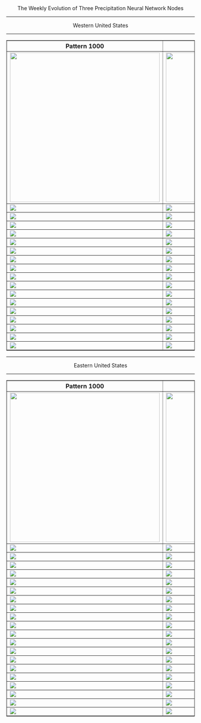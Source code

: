 <html>
  <head>
    <meta charset="utf-8">
    <meta name="viewport" content="width=device-width, initial-scale=1">
  </head>
  <body>
    <center>The Weekly Evolution of Three Precipitation Neural Network Nodes
  <hr>

<table border="1" cellpadding="1" cellspacing="1">
    <tr>
      <th>Pattern 1000</th>
      <th>Pattern 2000</th>
      <th>Pattern 3000</th>
    </tr>
    <tr>
      <td><img src="https://user-images.githubusercontent.com/75145898/108226847-7e6ade80-70fa-11eb-8543-b7e78eb28470.png" width="400"></td>
      <td><img src="https://user-images.githubusercontent.com/75145898/108226849-7f037500-70fa-11eb-9f1b-d8bd81c3164c.png" width="400"></td>
      <td><img src="https://user-images.githubusercontent.com/75145898/108226850-7f037500-70fa-11eb-8e74-8e79bcb3146d.png" width="400"></td>
    </tr>
    <tr>
      <td><img src="https://user-images.githubusercontent.com/75145898/108226852-7f037500-70fa-11eb-8efe-130780ee9eb3.png"></td>
      <td><img src="https://user-images.githubusercontent.com/75145898/108226854-7f037500-70fa-11eb-98dc-936585dd88e2.png"></td>
      <td><img src="https://user-images.githubusercontent.com/75145898/108226856-7f9c0b80-70fa-11eb-9c3e-e03250bf1864.png"></td>
    </tr>
    <tr>
      <td><img src="https://user-images.githubusercontent.com/75145898/108226857-7f9c0b80-70fa-11eb-8d9c-6e00c0319688.png"></td>
      <td><img src="https://user-images.githubusercontent.com/75145898/108226859-7f9c0b80-70fa-11eb-8cc3-27253c3a7899.png"></td>
      <td><img src="https://user-images.githubusercontent.com/75145898/108226860-8034a200-70fa-11eb-8b05-aa663f13093d.png"></td>
    </tr>
    <tr>
      <td><img src="https://user-images.githubusercontent.com/75145898/108226861-8034a200-70fa-11eb-85c2-599ebeb63bb6.png"></td>
      <td><img src="https://user-images.githubusercontent.com/75145898/108226862-8034a200-70fa-11eb-849b-35f2a8465355.png"></td>
      <td><img src="https://user-images.githubusercontent.com/75145898/108226863-8034a200-70fa-11eb-810a-9ae38f98114e.png"></td>
    </tr>
    <tr>
      <td><img src="https://user-images.githubusercontent.com/75145898/108230543-2209be00-70fe-11eb-8d2d-e767d4e72787.png"></td>
      <td><img src="https://user-images.githubusercontent.com/75145898/108230545-22a25480-70fe-11eb-8012-5bf0c33b8f72.png"></td>
      <td><img src="https://user-images.githubusercontent.com/75145898/108230546-22a25480-70fe-11eb-9b3c-82f8e92726e6.png"></td>
    </tr>
    <tr>
      <td><img src="https://user-images.githubusercontent.com/75145898/108230548-22a25480-70fe-11eb-8f10-1a63d8a3da3c.png"></td>
      <td><img src="https://user-images.githubusercontent.com/75145898/108230550-233aeb00-70fe-11eb-8bca-cb8da7ed5d24.png"></td>
      <td><img src="https://user-images.githubusercontent.com/75145898/108230551-233aeb00-70fe-11eb-8853-764b03fa7c1a.png"></td>
    </tr>
    <tr>
      <td><img src="https://user-images.githubusercontent.com/75145898/108230553-233aeb00-70fe-11eb-8859-e1a87994cb01.png"></td>
      <td><img src="https://user-images.githubusercontent.com/75145898/108230555-233aeb00-70fe-11eb-8e60-2843fd0d2bd6.png"></td>
      <td><img src="https://user-images.githubusercontent.com/75145898/108230556-23d38180-70fe-11eb-87c6-1336a1da3dad.png"></td>
    </tr>
    <tr>
      <td><img src="https://user-images.githubusercontent.com/75145898/108243597-81ba9600-710b-11eb-9609-a638e1febca2.png"></td>
      <td><img src="https://user-images.githubusercontent.com/75145898/108243599-82532c80-710b-11eb-8076-7733049bcb89.png"></td>
      <td><img src="https://user-images.githubusercontent.com/75145898/108243601-82532c80-710b-11eb-9a09-281b7c2c3e7c.png"></td>
    </tr>
    <tr>
      <td><img src="https://user-images.githubusercontent.com/75145898/108243603-82ebc300-710b-11eb-992f-84bb9932bd1a.png"></td>
      <td><img src="https://user-images.githubusercontent.com/75145898/108243604-82ebc300-710b-11eb-894c-0aa2e5a5a6c3.png"></td>
      <td><img src="https://user-images.githubusercontent.com/75145898/108243605-82ebc300-710b-11eb-958f-1903cc15b54d.png"></td>
    </tr>
    <tr>
      <td><img src="https://user-images.githubusercontent.com/75145898/108243606-82ebc300-710b-11eb-83e2-4d4ae4272a00.png"></td>
      <td><img src="https://user-images.githubusercontent.com/75145898/108243607-82ebc300-710b-11eb-837e-f9d33d8727da.png"></td>
      <td><img src="https://user-images.githubusercontent.com/75145898/108243608-83845980-710b-11eb-902d-cc4c5a76eb99.png"></td>
    </tr>
    <tr>
      <td><img src="https://user-images.githubusercontent.com/75145898/108243610-83845980-710b-11eb-9ac8-84e2c9ca9939.png"></td>
      <td><img src="https://user-images.githubusercontent.com/75145898/108243611-83845980-710b-11eb-88d7-7bb36acdda6f.png"></td>
      <td><img src="https://user-images.githubusercontent.com/75145898/108243613-83845980-710b-11eb-9f75-e4ab8928c052.png"></td>
    </tr>
    <tr>
      <td><img src="https://user-images.githubusercontent.com/75145898/108243616-841cf000-710b-11eb-9849-45d9222d0e86.png"></td>
      <td><img src="https://user-images.githubusercontent.com/75145898/108243617-841cf000-710b-11eb-9120-87a61ea81854.png"></td>
      <td><img src="https://user-images.githubusercontent.com/75145898/108243618-84b58680-710b-11eb-84df-9ac6d21fe44e.png"></td>
    </tr>
    <tr>
      <td><img src="https://user-images.githubusercontent.com/75145898/108243620-84b58680-710b-11eb-97b4-9612a65a8dee.png"></td>
      <td><img src="https://user-images.githubusercontent.com/75145898/108243621-84b58680-710b-11eb-90a7-df90ff349f8e.png"></td>
      <td><img src="https://user-images.githubusercontent.com/75145898/108243623-854e1d00-710b-11eb-8362-1bc542b4607b.png"></td>
    </tr>
    <tr>
      <td><img src="https://user-images.githubusercontent.com/75145898/108770856-152f0500-7518-11eb-88bc-b799903262ae.png"></td>
      <td><img src="https://user-images.githubusercontent.com/75145898/108770861-15c79b80-7518-11eb-8f78-d9cd2dcc858c.png"></td>
      <td><img src="https://user-images.githubusercontent.com/75145898/108770864-16603200-7518-11eb-91ad-b1191d97e2be.png"></td>
    </tr>
    <tr>
      <td><img src="https://user-images.githubusercontent.com/75145898/109684098-2cd04400-7b3d-11eb-9284-c099025a1e4d.png"></td>
      <td><img src="https://user-images.githubusercontent.com/75145898/109684128-348fe880-7b3d-11eb-91f5-dcd84c032ffd.png"></td>
      <td><img src="https://user-images.githubusercontent.com/75145898/109684167-3ce82380-7b3d-11eb-945d-c09cc6cb9e43.png"></td>
    </tr>
    <tr>
      <td><img src="https://user-images.githubusercontent.com/75145898/110349324-da38d100-7fef-11eb-83fd-5f1c7a7d4be5.png"></td>
      <td><img src="https://user-images.githubusercontent.com/75145898/110349390-e6bd2980-7fef-11eb-8dcd-4daa500b8b9b.png"></td>
      <td><img src="https://user-images.githubusercontent.com/75145898/110349477-fb99bd00-7fef-11eb-9788-c394d47fc506.png"></td>
    </tr>
    <tr>
      <td><img src="https://user-images.githubusercontent.com/75145898/111381390-47410c00-866b-11eb-80d7-024d8a00ac76.png"></td>
      <td><img src="https://user-images.githubusercontent.com/75145898/111381417-4f00b080-866b-11eb-91d8-9e188af7c1ee.png"></td>
      <td><img src="https://user-images.githubusercontent.com/75145898/111381456-5c1d9f80-866b-11eb-888a-702a3967d4ec.png"></td>
    </tr>
    <tr>
      <td><img src="https://user-images.githubusercontent.com/75145898/115426597-e2bf2280-a1bd-11eb-97cc-8b918a09fa1c.png"></td>
      <td><img src="https://user-images.githubusercontent.com/75145898/115426647-ee124e00-a1bd-11eb-8ebe-453374be83b8.png"></td>
      <td><img src="https://user-images.githubusercontent.com/75145898/115426693-fcf90080-a1bd-11eb-9a35-c92a67321f64.png"></td>
    </tr>


Western United States
<hr>



<table border="1" cellpadding="1" cellspacing="1">
    <tr>
      <th>Pattern 1000</th>
      <th>Pattern 2000</th>
      <th>Pattern 3000</th>
    </tr>
    <tr>
      <td><img src="https://user-images.githubusercontent.com/75145898/108250029-00670180-7113-11eb-91fd-a98967d1fc2d.png" width="400"></td>
      <td><img src="https://user-images.githubusercontent.com/75145898/108250003-fd6c1100-7112-11eb-8759-257dbbed1f43.png" width="400"></td>
      <td><img src="https://user-images.githubusercontent.com/75145898/108250006-fe04a780-7112-11eb-9ec6-36aad4d0230b.png" width="400"></td>
    </tr>
    <tr>
      <td><img src="https://user-images.githubusercontent.com/75145898/108250008-fe04a780-7112-11eb-9696-664009ba21c9.png"></td>
      <td><img src="https://user-images.githubusercontent.com/75145898/108250009-fe04a780-7112-11eb-940c-a006df93e00a.png"></td>
      <td><img src="https://user-images.githubusercontent.com/75145898/108250010-fe04a780-7112-11eb-87fc-16df0305a206.png"></td>
    </tr>
    <tr>
      <td><img src="https://user-images.githubusercontent.com/75145898/108250013-fe04a780-7112-11eb-814f-4d6376097b26.png"></td>
      <td><img src="https://user-images.githubusercontent.com/75145898/108250014-fe9d3e00-7112-11eb-877a-7d6ab890cd75.png"></td>
      <td><img src="https://user-images.githubusercontent.com/75145898/108250015-fe9d3e00-7112-11eb-9334-be3a42127d58.png"></td>
    </tr>
    <tr>
      <td><img src="https://user-images.githubusercontent.com/75145898/108250017-ff35d480-7112-11eb-97f8-d01ab922368a.png"></td>
      <td><img src="https://user-images.githubusercontent.com/75145898/108250018-ff35d480-7112-11eb-9ebb-a2f6fb6c1590.png"></td>
      <td><img src="https://user-images.githubusercontent.com/75145898/108250019-ff35d480-7112-11eb-8df4-e58dc4dbe1c2.png"></td>
    </tr>
    <tr>
      <td><img src="https://user-images.githubusercontent.com/75145898/108250020-ff35d480-7112-11eb-86a0-2aed9e78f912.png"></td>
      <td><img src="https://user-images.githubusercontent.com/75145898/108250022-ffce6b00-7112-11eb-9a38-bd7801c5df63.png"></td>
      <td><img src="https://user-images.githubusercontent.com/75145898/108250023-ffce6b00-7112-11eb-8e8e-f199b13bb263.png"></td>
    </tr>
    <tr>
      <td><img src="https://user-images.githubusercontent.com/75145898/108250025-ffce6b00-7112-11eb-8c9b-2deced440c1f.png"></td>
      <td><img src="https://user-images.githubusercontent.com/75145898/108250026-ffce6b00-7112-11eb-8a94-a80ab755aa3b.png"></td>
      <td><img src="https://user-images.githubusercontent.com/75145898/108250027-ffce6b00-7112-11eb-9191-84cf5bd1bfe6.png"></td>
    </tr>
    <tr>
      <td><img src="https://user-images.githubusercontent.com/75145898/108263594-b89ca600-7123-11eb-885d-846b9bc90e3d.png"></td>
      <td><img src="https://user-images.githubusercontent.com/75145898/108263596-b9353c80-7123-11eb-9138-3dd07912aff2.png"></td>
      <td><img src="https://user-images.githubusercontent.com/75145898/108263597-b9353c80-7123-11eb-8220-b1938b4c5c9e.png"></td>
    </tr>
    <tr>
      <td><img src="https://user-images.githubusercontent.com/75145898/108263599-b9353c80-7123-11eb-9cc9-58438a1fa703.png"></td>
      <td><img src="https://user-images.githubusercontent.com/75145898/108263602-b9cdd300-7123-11eb-9e12-0c5b460fb78d.png"></td>
      <td><img src="https://user-images.githubusercontent.com/75145898/108263603-b9cdd300-7123-11eb-954d-ceb5c809fe11.png"></td>
    </tr>
    <tr>
      <td><img src="https://user-images.githubusercontent.com/75145898/108263605-b9cdd300-7123-11eb-8679-f43af764dc85.png"></td>
      <td><img src="https://user-images.githubusercontent.com/75145898/108263607-b9cdd300-7123-11eb-9b47-f3dc0b60eb63.png"></td>
      <td><img src="https://user-images.githubusercontent.com/75145898/108263608-ba666980-7123-11eb-9bc0-3cec3aaaeb40.png"></td>
    </tr>
    <tr>
      <td><img src="https://user-images.githubusercontent.com/75145898/108263610-ba666980-7123-11eb-810c-47bebb9c384f.png"></td>
      <td><img src="https://user-images.githubusercontent.com/75145898/108263611-ba666980-7123-11eb-960d-c0bd97795f1e.png"></td>
      <td><img src="https://user-images.githubusercontent.com/75145898/108263612-baff0000-7123-11eb-9caa-e6c47022ff1b.png"></td>
    </tr>
    <tr>
      <td><img src="https://user-images.githubusercontent.com/75145898/108263613-baff0000-7123-11eb-93b3-ce311d8ba27d.png"></td>
      <td><img src="https://user-images.githubusercontent.com/75145898/108263614-baff0000-7123-11eb-8a95-23310bef13d7.png"></td>
      <td><img src="https://user-images.githubusercontent.com/75145898/108263615-baff0000-7123-11eb-87ac-a6fe6bca4fed.png"></td>
    </tr>
    <tr>
      <td><img src="https://user-images.githubusercontent.com/75145898/108263616-baff0000-7123-11eb-92aa-597b8f2f254b.png"></td>
      <td><img src="https://user-images.githubusercontent.com/75145898/108263617-bb979680-7123-11eb-92eb-1eed7aa66054.png"></td>
      <td><img src="https://user-images.githubusercontent.com/75145898/108263618-bb979680-7123-11eb-97b0-a8103ff080d6.png"></td>
    </tr>
    <tr>
      <td><img src="https://user-images.githubusercontent.com/75145898/108263619-bb979680-7123-11eb-81f2-1505582b6d07.png"></td>
      <td><img src="https://user-images.githubusercontent.com/75145898/108263621-bb979680-7123-11eb-8d21-a681b03205bd.png"></td>
      <td><img src="https://user-images.githubusercontent.com/75145898/108263623-bc302d00-7123-11eb-9a3c-82223cd0085a.png"></td>
    </tr>
    <tr>
      <td><img src="https://user-images.githubusercontent.com/75145898/108770854-152f0500-7518-11eb-96de-dc3e8df404b8.png"></td>
      <td><img src="https://user-images.githubusercontent.com/75145898/108770859-15c79b80-7518-11eb-81a9-8132f430f5db.png"></td>
      <td><img src="https://user-images.githubusercontent.com/75145898/108770863-15c79b80-7518-11eb-97f6-0492f9953982.png"></td>
    </tr>
    <tr>
      <td><img src="https://user-images.githubusercontent.com/75145898/109683980-11fdcf80-7b3d-11eb-8e0f-bce24cb45c1c.png"></td>
      <td><img src="https://user-images.githubusercontent.com/75145898/109684007-175b1a00-7b3d-11eb-9756-fadb1f199bd8.png"></td>
      <td><img src="https://user-images.githubusercontent.com/75145898/109684030-1d50fb00-7b3d-11eb-835e-ef19b6ef7678.png"></td>
    </tr>
    <tr>
      <td><img src="https://user-images.githubusercontent.com/75145898/110349205-b7a6b800-7fef-11eb-97b7-bd17a33a8662.png"></td>
      <td><img src="https://user-images.githubusercontent.com/75145898/110349228-bd9c9900-7fef-11eb-92e6-ee443b177c91.png"></td>
      <td><img src="https://user-images.githubusercontent.com/75145898/110349251-c2614d00-7fef-11eb-9be4-b587dfb9f698.png"></td>
    </tr>
    <tr>
      <td><img src="https://user-images.githubusercontent.com/75145898/111381515-6c357f00-866b-11eb-9649-97f08a6c5f3b.png"></td>
      <td><img src="https://user-images.githubusercontent.com/75145898/111381532-72c3f680-866b-11eb-8bec-75d179f8b446.png"></td>
      <td><img src="https://user-images.githubusercontent.com/75145898/111381548-78214100-866b-11eb-81e9-c6176c20cd93.png"></td>
    </tr>
    <tr>
      <td><img src="https://user-images.githubusercontent.com/75145898/115428201-63325300-a1bf-11eb-9d28-31d37e87bd1f.png"></td>
      <td><img src="https://user-images.githubusercontent.com/75145898/115428223-69c0ca80-a1bf-11eb-9d87-c02c8a360241.png"></td>
      <td><img src="https://user-images.githubusercontent.com/75145898/115428245-704f4200-a1bf-11eb-9979-ae9719d81409.png"></td>
    </tr>
    <tr>
      <td><img src="https://user-images.githubusercontent.com/75145898/115429368-96291680-a1c0-11eb-8c68-7fbd52ea888b.png"></td>
      <td><img src="https://user-images.githubusercontent.com/75145898/115429407-9d502480-a1c0-11eb-9c3a-51f7b02eae4c.png"></td>
      <td><img src="https://user-images.githubusercontent.com/75145898/115429451-a640f600-a1c0-11eb-860a-37447bcf18a3.png"></td>
    </tr>
    <tr>
      <td><img src="https://user-images.githubusercontent.com/75145898/115430464-a1c90d00-a1c1-11eb-9702-d4bb7026445f.png"></td>
      <td><img src="https://user-images.githubusercontent.com/75145898/115430486-a68dc100-a1c1-11eb-92c3-24c492edb97c.png"></td>
      <td><img src="https://user-images.githubusercontent.com/75145898/115430532-ad1c3880-a1c1-11eb-998e-9b9f068bb424.png"></td>
    </tr>
    <tr>
      <td><img src="https://user-images.githubusercontent.com/75145898/115432032-3122f000-a1c3-11eb-9c34-df1ba65f3972.png"></td>
      <td><img src="https://user-images.githubusercontent.com/75145898/115432057-35e7a400-a1c3-11eb-904d-1bcd5892f4f9.png"></td>
      <td><img src="https://user-images.githubusercontent.com/75145898/115432103-4009a280-a1c3-11eb-8363-9153f422e76c.png"></td>
    </tr>
  <hr>
  
Eastern United States
<hr>
  
